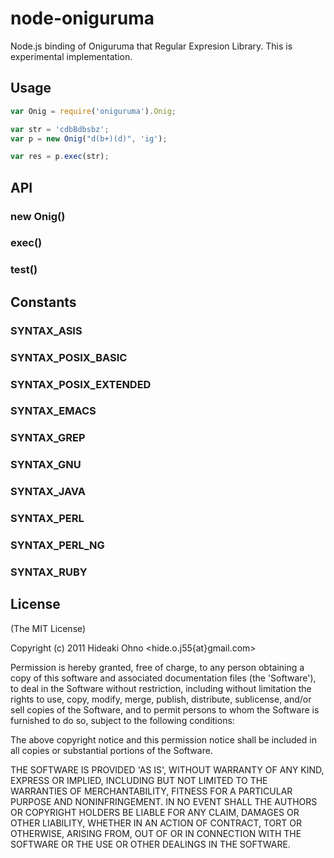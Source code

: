 # node-oniguruma

  Node.js binding of Oniguruma that Regular Expresion Library.
  This is experimental implementation.

## Usage

```javascript
var Onig = require('oniguruma').Onig;

var str = 'cdbBdbsbz';
var p = new Onig("d(b+)(d)", 'ig');

var res = p.exec(str);
```

## API

### new Onig()

### exec()

### test()

## Constants

### SYNTAX_ASIS
### SYNTAX_POSIX_BASIC
### SYNTAX_POSIX_EXTENDED
### SYNTAX_EMACS
### SYNTAX_GREP
### SYNTAX_GNU
### SYNTAX_JAVA
### SYNTAX_PERL
### SYNTAX_PERL_NG
### SYNTAX_RUBY

## License 

(The MIT License)

Copyright (c) 2011 Hideaki Ohno &lt;hide.o.j55{at}gmail.com&gt;

Permission is hereby granted, free of charge, to any person obtaining
a copy of this software and associated documentation files (the
'Software'), to deal in the Software without restriction, including
without limitation the rights to use, copy, modify, merge, publish,
distribute, sublicense, and/or sell copies of the Software, and to
permit persons to whom the Software is furnished to do so, subject to
the following conditions:

The above copyright notice and this permission notice shall be
included in all copies or substantial portions of the Software.

THE SOFTWARE IS PROVIDED 'AS IS', WITHOUT WARRANTY OF ANY KIND,
EXPRESS OR IMPLIED, INCLUDING BUT NOT LIMITED TO THE WARRANTIES OF
MERCHANTABILITY, FITNESS FOR A PARTICULAR PURPOSE AND NONINFRINGEMENT.
IN NO EVENT SHALL THE AUTHORS OR COPYRIGHT HOLDERS BE LIABLE FOR ANY
CLAIM, DAMAGES OR OTHER LIABILITY, WHETHER IN AN ACTION OF CONTRACT,
TORT OR OTHERWISE, ARISING FROM, OUT OF OR IN CONNECTION WITH THE
SOFTWARE OR THE USE OR OTHER DEALINGS IN THE SOFTWARE.
